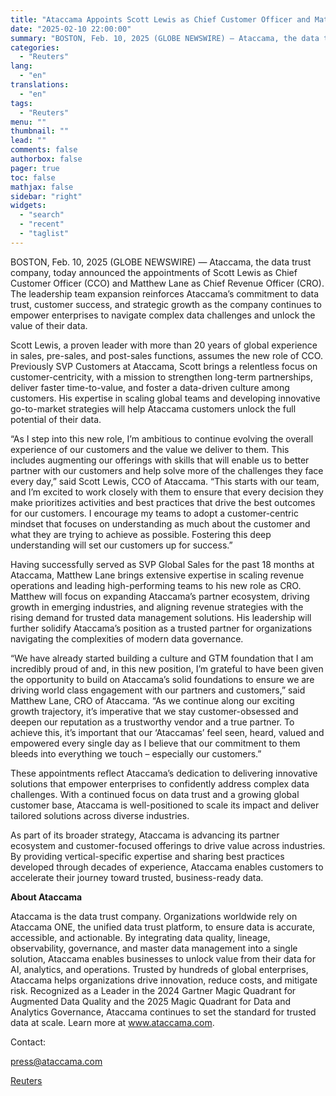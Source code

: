 ```yaml
---
title: "Ataccama Appoints Scott Lewis as Chief Customer Officer and Matthew Lane as Chief Revenue Officer to Drive Data Trust and Accelerate Global Expansion"
date: "2025-02-10 22:00:00"
summary: "BOSTON, Feb. 10, 2025 (GLOBE NEWSWIRE) — Ataccama, the data trust company, today announced the appointments of Scott Lewis as Chief Customer Officer (CCO) and Matthew Lane as Chief Revenue Officer (CRO). The leadership team expansion reinforces Ataccama’s commitment to data trust, customer success, and strategic growth as the company..."
categories:
  - "Reuters"
lang:
  - "en"
translations:
  - "en"
tags:
  - "Reuters"
menu: ""
thumbnail: ""
lead: ""
comments: false
authorbox: false
pager: true
toc: false
mathjax: false
sidebar: "right"
widgets:
  - "search"
  - "recent"
  - "taglist"
---
```


BOSTON, Feb. 10, 2025 (GLOBE NEWSWIRE) — Ataccama, the data trust company, today announced the appointments of Scott Lewis as Chief Customer Officer (CCO) and Matthew Lane as Chief Revenue Officer (CRO). The leadership team expansion reinforces Ataccama’s commitment to data trust, customer success, and strategic growth as the company continues to empower enterprises to navigate complex data challenges and unlock the value of their data.

Scott Lewis, a proven leader with more than 20 years of global experience in sales, pre-sales, and post-sales functions, assumes the new role of CCO. Previously SVP Customers at Ataccama, Scott brings a relentless focus on customer-centricity, with a mission to strengthen long-term partnerships, deliver faster time-to-value, and foster a data-driven culture among customers. His expertise in scaling global teams and developing innovative go-to-market strategies will help Ataccama customers unlock the full potential of their data.

“As I step into this new role, I’m ambitious to continue evolving the overall experience of our customers and the value we deliver to them. This includes augmenting our offerings with skills that will enable us to better partner with our customers and help solve more of the challenges they face every day,” said Scott Lewis, CCO of Ataccama. “This starts with our team, and I’m excited to work closely with them to ensure that every decision they make prioritizes activities and best practices that drive the best outcomes for our customers. I encourage my teams to adopt a customer-centric mindset that focuses on understanding as much about the customer and what they are trying to achieve as possible. Fostering this deep understanding will set our customers up for success.”

Having successfully served as SVP Global Sales for the past 18 months at Ataccama, Matthew Lane brings extensive expertise in scaling revenue operations and leading high-performing teams to his new role as CRO. Matthew will focus on expanding Ataccama’s partner ecosystem, driving growth in emerging industries, and aligning revenue strategies with the rising demand for trusted data management solutions. His leadership will further solidify Ataccama’s position as a trusted partner for organizations navigating the complexities of modern data governance.

“We have already started building a culture and GTM foundation that I am incredibly proud of and, in this new position, I’m grateful to have been given the opportunity to build on Ataccama’s solid foundations to ensure we are driving world class engagement with our partners and customers,” said Matthew Lane, CRO of Ataccama. “As we continue along our exciting growth trajectory, it’s imperative that we stay customer-obsessed and deepen our reputation as a trustworthy vendor and a true partner. To achieve this, it’s important that our ‘Ataccamas’ feel seen, heard, valued and empowered every single day as I believe that our commitment to them bleeds into everything we touch – especially our customers.”

These appointments reflect Ataccama’s dedication to delivering innovative solutions that empower enterprises to confidently address complex data challenges. With a continued focus on data trust and a growing global customer base, Ataccama is well-positioned to scale its impact and deliver tailored solutions across diverse industries.

As part of its broader strategy, Ataccama is advancing its partner ecosystem and customer-focused offerings to drive value across industries. By providing vertical-specific expertise and sharing best practices developed through decades of experience, Ataccama enables customers to accelerate their journey toward trusted, business-ready data.

**About Ataccama**

Ataccama is the data trust company. Organizations worldwide rely on Ataccama ONE, the unified data trust platform, to ensure data is accurate, accessible, and actionable. By integrating data quality, lineage, observability, governance, and master data management into a single solution, Ataccama enables businesses to unlock value from their data for AI, analytics, and operations. Trusted by hundreds of global enterprises, Ataccama helps organizations drive innovation, reduce costs, and mitigate risk. Recognized as a Leader in the 2024 Gartner Magic Quadrant for Augmented Data Quality and the 2025 Magic Quadrant for Data and Analytics Governance, Ataccama continues to set the standard for trusted data at scale. Learn more at www.ataccama.com.

Contact:

press@ataccama.com

[Reuters](https://www.tradingview.com/news/reuters.com,2025-02-10:newsml_GNX4XvtjF:0-ataccama-appoints-scott-lewis-as-chief-customer-officer-and-matthew-lane-as-chief-revenue-officer-to-drive-data-trust-and-accelerate-global-expansion/)
